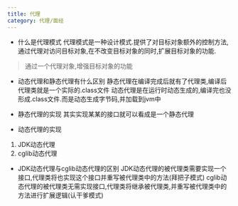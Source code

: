 ```yaml
---
title: 代理
category: 代理/面经
---
```


- 什么是代理模式
代理模式是一种设计模式.提供了对目标对象额外的控制方法,通过代理对访问目标对象,在不改变目标对象的同时,扩展目标对象的功能.
> 通过一个代理对象,增强目标对象的功能

- 动态代理和静态代理有什么区别
静态代理在编译完成后就有了代理类,编译后代理类就是一个实际的.class文件
动态代理是在运行时动态生成的,编译完也没形成.class文件.而是动态生成字节码,并加载到jvm中

- 静态代理的实现
其实实现某某的接口就可以看成是一个静态代理

- 动态代理的实现
1. JDK动态代理
2. cglib动态代理

- JDK动态代理与cglib动态代理的区别
JDK动态代理的被代理类需要实现一个接口,代理类将也实现这个接口并重写被代理类中的方法(拜把子模式)
cglib动态代理的被代理类无需实现接口,代理类将继承被代理类,并重写被代理类中的方法进行扩展逻辑(认干爹模式)
